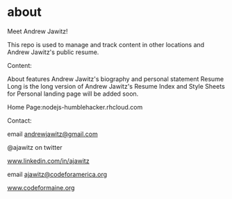 # about
Meet Andrew Jawitz!

This repo is used to manage and track content in other locations and Andrew Jawitz's public resume.

Content:


About features Andrew Jawitz's biography and personal statement
Resume Long is the long version of Andrew Jawitz's Resume
Index and Style Sheets for Personal landing page will be added soon.

Home Page:nodejs-humblehacker.rhcloud.com

Contact:

email andrewjawitz@gmail.com

@ajawitz on twitter 

www.linkedin.com/in/ajawitz


email ajawitz@codeforamerica.org

www.codeformaine.org

